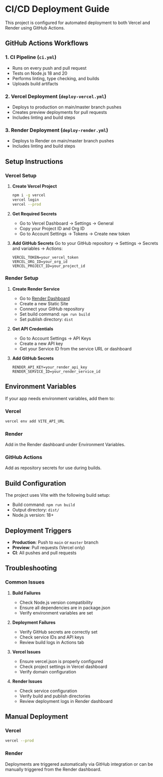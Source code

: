 # CI/CD Deployment Guide

This project is configured for automated deployment to both Vercel and Render using GitHub Actions.

## GitHub Actions Workflows

### 1. CI Pipeline (`ci.yml`)
- Runs on every push and pull request
- Tests on Node.js 18 and 20
- Performs linting, type checking, and builds
- Uploads build artifacts

### 2. Vercel Deployment (`deploy-vercel.yml`)
- Deploys to production on main/master branch pushes
- Creates preview deployments for pull requests
- Includes linting and build steps

### 3. Render Deployment (`deploy-render.yml`)
- Deploys to Render on main/master branch pushes
- Includes linting and build steps

## Setup Instructions

### Vercel Setup

1. **Create Vercel Project**
   ```bash
   npm i -g vercel
   vercel login
   vercel --prod
   ```

2. **Get Required Secrets**
   - Go to Vercel Dashboard → Settings → General
   - Copy your Project ID and Org ID
   - Go to Account Settings → Tokens → Create new token

3. **Add GitHub Secrets**
   Go to your GitHub repository → Settings → Secrets and variables → Actions:
   ```
   VERCEL_TOKEN=your_vercel_token
   VERCEL_ORG_ID=your_org_id
   VERCEL_PROJECT_ID=your_project_id
   ```

### Render Setup

1. **Create Render Service**
   - Go to [Render Dashboard](https://dashboard.render.com)
   - Create a new Static Site
   - Connect your GitHub repository
   - Set build command: `npm run build`
   - Set publish directory: `dist`

2. **Get API Credentials**
   - Go to Account Settings → API Keys
   - Create a new API key
   - Get your Service ID from the service URL or dashboard

3. **Add GitHub Secrets**
   ```
   RENDER_API_KEY=your_render_api_key
   RENDER_SERVICE_ID=your_render_service_id
   ```

## Environment Variables

If your app needs environment variables, add them to:

### Vercel
```bash
vercel env add VITE_API_URL
```

### Render
Add in the Render dashboard under Environment Variables.

### GitHub Actions
Add as repository secrets for use during builds.

## Build Configuration

The project uses Vite with the following build setup:
- Build command: `npm run build`
- Output directory: `dist/`
- Node.js version: 18+

## Deployment Triggers

- **Production**: Push to `main` or `master` branch
- **Preview**: Pull requests (Vercel only)
- **CI**: All pushes and pull requests

## Troubleshooting

### Common Issues

1. **Build Failures**
   - Check Node.js version compatibility
   - Ensure all dependencies are in package.json
   - Verify environment variables are set

2. **Deployment Failures**
   - Verify GitHub secrets are correctly set
   - Check service IDs and API keys
   - Review build logs in Actions tab

3. **Vercel Issues**
   - Ensure vercel.json is properly configured
   - Check project settings in Vercel dashboard
   - Verify domain configuration

4. **Render Issues**
   - Check service configuration
   - Verify build and publish directories
   - Review deployment logs in Render dashboard

## Manual Deployment

### Vercel
```bash
vercel --prod
```

### Render
Deployments are triggered automatically via GitHub integration or can be manually triggered from the Render dashboard.